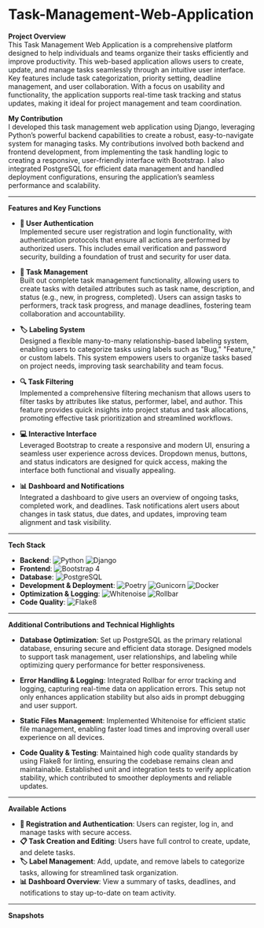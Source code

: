 # Task-Management-Web-Application

**Project Overview**  
This Task Management Web Application is a comprehensive platform designed to help individuals and teams organize their tasks efficiently and improve productivity. This web-based application allows users to create, update, and manage tasks seamlessly through an intuitive user interface. Key features include task categorization, priority setting, deadline management, and user collaboration. With a focus on usability and functionality, the application supports real-time task tracking and status updates, making it ideal for project management and team coordination.


**My Contribution**  
I developed this task management web application using Django, leveraging Python’s powerful backend capabilities to create a robust, easy-to-navigate system for managing tasks. My contributions involved both backend and frontend development, from implementing the task handling logic to creating a responsive, user-friendly interface with Bootstrap. I also integrated PostgreSQL for efficient data management and handled deployment configurations, ensuring the application’s seamless performance and scalability.

---

**Features and Key Functions**

- **🔑 User Authentication**  
  Implemented secure user registration and login functionality, with authentication protocols that ensure all actions are performed by authorized users. This includes email verification and password security, building a foundation of trust and security for user data.

- **📝 Task Management**  
  Built out complete task management functionality, allowing users to create tasks with detailed attributes such as task name, description, and status (e.g., new, in progress, completed). Users can assign tasks to performers, track task progress, and manage deadlines, fostering team collaboration and accountability.

- **🏷️ Labeling System**  
  Designed a flexible many-to-many relationship-based labeling system, enabling users to categorize tasks using labels such as "Bug," "Feature," or custom labels. This system empowers users to organize tasks based on project needs, improving task searchability and team focus.

- **🔍 Task Filtering**  
  Implemented a comprehensive filtering mechanism that allows users to filter tasks by attributes like status, performer, label, and author. This feature provides quick insights into project status and task allocations, promoting effective task prioritization and streamlined workflows.

- **💻 Interactive Interface**  
  Leveraged Bootstrap to create a responsive and modern UI, ensuring a seamless user experience across devices. Dropdown menus, buttons, and status indicators are designed for quick access, making the interface both functional and visually appealing.

- **📊 Dashboard and Notifications**  
  Integrated a dashboard to give users an overview of ongoing tasks, completed work, and deadlines. Task notifications alert users about changes in task status, due dates, and updates, improving team alignment and task visibility.

---

**Tech Stack**

- **Backend**: ![Python](https://img.shields.io/badge/Python-3776AB?logo=python&logoColor=white) ![Django](https://img.shields.io/badge/Django-092E20?logo=django&logoColor=white)
- **Frontend**: ![Bootstrap 4](https://img.shields.io/badge/Bootstrap_4-7952B3?logo=bootstrap&logoColor=white)
- **Database**: ![PostgreSQL](https://img.shields.io/badge/PostgreSQL-336791?logo=postgresql&logoColor=white)
- **Development & Deployment**: ![Poetry](https://img.shields.io/badge/Poetry-60A5FA) ![Gunicorn](https://img.shields.io/badge/Gunicorn-499848?logo=gunicorn&logoColor=white) ![Docker](https://img.shields.io/badge/Docker-2496ED?logo=docker&logoColor=white)
- **Optimization & Logging**: ![Whitenoise](https://img.shields.io/badge/Whitenoise-999999) ![Rollbar](https://img.shields.io/badge/Rollbar-2D282E?logo=rollbar&logoColor=white)
- **Code Quality**: ![Flake8](https://img.shields.io/badge/Flake8-001F3F?logo=flake8&logoColor=white)

---

**Additional Contributions and Technical Highlights**

- **Database Optimization**: Set up PostgreSQL as the primary relational database, ensuring secure and efficient data storage. Designed models to support task management, user relationships, and labeling while optimizing query performance for better responsiveness.
  
- **Error Handling & Logging**: Integrated Rollbar for error tracking and logging, capturing real-time data on application errors. This setup not only enhances application stability but also aids in prompt debugging and user support.

- **Static Files Management**: Implemented Whitenoise for efficient static file management, enabling faster load times and improving overall user experience on all devices.

- **Code Quality & Testing**: Maintained high code quality standards by using Flake8 for linting, ensuring the codebase remains clean and maintainable. Established unit and integration tests to verify application stability, which contributed to smoother deployments and reliable updates.

---

**Available Actions**

- **🔑 Registration and Authentication**: Users can register, log in, and manage tasks with secure access.
- **📋 Task Creation and Editing**: Users have full control to create, update, and delete tasks.
- **🏷️ Label Management**: Add, update, and remove labels to categorize tasks, allowing for streamlined task organization.
- **📊 Dashboard Overview**: View a summary of tasks, deadlines, and notifications to stay up-to-date on team activity.

---
**Snapshots**


